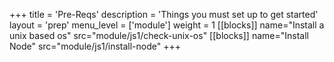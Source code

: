 +++
title = 'Pre-Reqs'
description = 'Things you must set up to get started'
layout = 'prep'
menu_level = ['module']
weight = 1
[[blocks]]
name="Install a unix based os"
src="module/js1/check-unix-os"
[[blocks]]
name="Install Node"
src="module/js1/install-node"
+++
